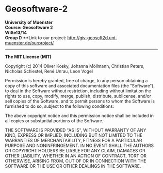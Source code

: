 Geosoftware-2
=============

**University of Muenster**<br/>
**Course: Geosoftware 2**<br/>
**WiSe13/14**<br/>
**Group D**
**Link to our project: http://giv-geosoft2d.uni-muenster.de/ourproject/

***


**The MIT License (MIT)**

Copyright (c) 2014 Oliver Kosky, Johanna Möllmann, Christian Peters, Nicholas Schiestel, René Unrau, Leon Vogel

Permission is hereby granted, free of charge, to any person obtaining a copy
of this software and associated documentation files (the "Software"), to deal
in the Software without restriction, including without limitation the rights
to use, copy, modify, merge, publish, distribute, sublicense, and/or sell
copies of the Software, and to permit persons to whom the Software is
furnished to do so, subject to the following conditions:

The above copyright notice and this permission notice shall be included in
all copies or substantial portions of the Software.

THE SOFTWARE IS PROVIDED "AS IS", WITHOUT WARRANTY OF ANY KIND, EXPRESS OR
IMPLIED, INCLUDING BUT NOT LIMITED TO THE WARRANTIES OF MERCHANTABILITY,
FITNESS FOR A PARTICULAR PURPOSE AND NONINFRINGEMENT. IN NO EVENT SHALL THE
AUTHORS OR COPYRIGHT HOLDERS BE LIABLE FOR ANY CLAIM, DAMAGES OR OTHER
LIABILITY, WHETHER IN AN ACTION OF CONTRACT, TORT OR OTHERWISE, ARISING FROM,
OUT OF OR IN CONNECTION WITH THE SOFTWARE OR THE USE OR OTHER DEALINGS IN
THE SOFTWARE.
